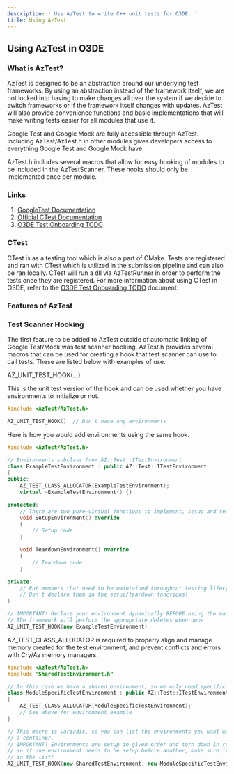 ```yaml
---
description: ' Use AzTest to write C++ unit tests for O3DE. '
title: Using AzTest
---
```


## Using AzTest in O3DE

### What is AzTest?

AzTest is designed to be an abstraction around our underlying test frameworks. By using an abstraction instead of the framework itself, we are not locked into having to make changes all over the system if we decide to switch frameworks or if the framework itself changes with updates. AzTest will also provide convenience functions and basic implementations that will make writing tests easier for all modules that use it.

Google Test and Google Mock are fully accessible through AzTest. Including AzTest/AzTest.h in other modules gives developers access to everything Google Test and Google Mock have.

AzTest.h includes several macros that allow for easy hooking of modules to be included in the AzTestScanner. These hooks should only be implemented once per module.

### Links

1. [GoogleTest Documentation](https://github.com/google/googletest)
1. [Official CTest Documentation](https://cmake.org/cmake/help/latest/manual/ctest.1.html)
1. [O3DE Test Onboarding TODO]()

### CTest

CTest is as a testing tool which is also a part of CMake. Tests are registered and ran with CTest which is utilized in the submission pipeline and can also be ran locally. CTest will run a dll via AzTestRunner in order to perform the tests once they are registered. For more information about using CTest in O3DE, refer to the [O3DE Test Onboarding TODO]() document.

### Features of AzTest

### Test Scanner Hooking

The first feature to be added to AzTest outside of automatic linking of Google Test/Mock was test scanner hooking. AzTest.h provides several macros that can be used for creating a hook that test scanner can use to call tests. These are listed below with examples of use.

AZ_UNIT_TEST_HOOK(...)

This is the unit test version of the hook and can be used whether you have environments to initialize or not.

```C++
#include <AzTest/AzTest.h>

AZ_UNIT_TEST_HOOK()  // Don't have any environments
```

Here is how you would add environments using the same hook.

```C++
#include <AzTest/AzTest.h>

// Environments subclass from AZ::Test::ITestEnvironment
class ExampleTestEnvironment : public AZ::Test::ITestEnvironment
{
public:
    AZ_TEST_CLASS_ALLOCATOR(ExampleTestEnvironment);
    virtual ~ExampleTestEnvironment() {}

protected:
    // There are two pure-virtual functions to implement, setup and teardown
    void SetupEnvironment() override
    {
        // Setup code
    }

    void TeardownEnvironment() override
    {
        // Teardown code
    }

private:
    // Put members that need to be maintained throughout testing lifecycle here
    // Don't declare them in the setup/teardown functions!
}

// IMPORTANT! Declare your environment dynamically BEFORE using the macro
// The framework will perform the appropriate deletes when done
AZ_UNIT_TEST_HOOK(new ExampleTestEnvironment)
```

AZ_TEST_CLASS_ALLOCATOR is required to properly align and manage memory created for the test environment, and prevent conflicts and errors with Cry/Az memory managers.

```C++
#include <AzTest/AzTest.h>
#include "SharedTestEnvironment.h"

// In this case we have a shared environment, so we only need specific setup here
class ModuleSpecificTestEnvironment : public AZ::Test::ITestEnvironment
{
    AZ_TEST_CLASS_ALLOCATOR(ModuleSpecificTestEnvironment);
    // See above for environment example
}

// This macro is variadic, so you can list the environments you want without declaring
// a container.
// IMPORTANT! Environments are setup in given order and torn down in reverse order,
// so if one environment needs to be setup before another, make sure it comes first
// in the list!
AZ_UNIT_TEST_HOOK(new SharedTestEnvironment, new ModuleSpecificTestEnvironment)
```
